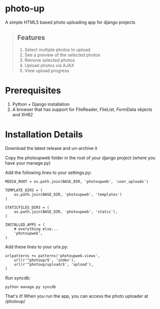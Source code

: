 photo-up
========
A simple HTML5 based photo uploading app for django projects

> ## Features
>
> 1. Select multiple photos to upload
> 2. See a preview of the selected photos
> 3. Remove selected photos
> 4. Upload photos via AJAX
> 5. View upload progress

Prerequisites
==============
1. Python + Django installation
2. A browser that has support for FileReader, FileList, FormData objects and XHR2

Installation Details
======================
Download the latest release and un-archive it

Copy the photoupweb folder in the root of your django project (where you have your manage.py)

Add the following lines to your settings.py:
```
MEDIA_ROOT = os.path.join(BASE_DIR, 'photoupweb', 'user_uploads')

TEMPLATE_DIRS = (
    os.path.join(BASE_DIR, 'photoupweb', 'templates')
)

STATICFILES_DIRS = (
    os.path.join(BASE_DIR, 'photoupweb', 'static'),
)

INSTALLED_APPS = (
    # everything else...
    'photoupweb',
)
```

Add these lines to your urls.py:
```
urlpatterns += patterns('photoupweb.views',
    url(r'^photoup/$', 'index'),
    url(r'^photoup/upload/$', 'upload'),
)
```

Run syncdb:
```
python manage.py syncdb
```

That's it! When you run the app, you can access the photo uploader at /photoup/
